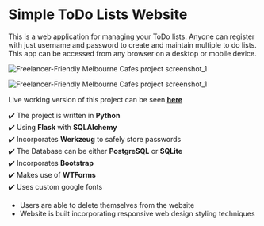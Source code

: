 # Simple ToDo Lists Website

This is a web application for managing your ToDo lists. Anyone can register with just username and password to create and maintain multiple to do lists. This app can be accessed from any browser on a desktop or mobile device. 

![Freelancer-Friendly Melbourne Cafes project screenshot_1](https://github.com/zvikasan/melbourne-cafes/blob/master/screenshot_1.jpg?raw=true)

![Freelancer-Friendly Melbourne Cafes project screenshot_1](https://github.com/zvikasan/melbourne-cafes/blob/master/screenshot_2.jpg?raw=true)


Live working version of this project can be seen **[here](https://soletrader-todo-lists.herokuapp.com/)**

:heavy_check_mark: The project is written in **Python** <br>
:heavy_check_mark: Using **Flask** with **SQLAlchemy** <br>
:heavy_check_mark: Incorporates **Werkzeug** to safely store passwords<br>
:heavy_check_mark: The Database can be either **PostgreSQL** or **SQLite** <br>
:heavy_check_mark: Incorporates **Bootstrap** <br>
:heavy_check_mark: Makes use of **WTForms**<br>
:heavy_check_mark: Uses custom google fonts<br>

* Users are able to delete themselves from the website
* Website is built incorporating responsive web design styling techniques